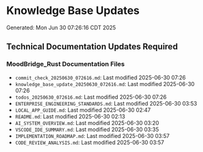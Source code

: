 # Knowledge Base Updates
Generated: Mon Jun 30 07:26:16 CDT 2025

## Technical Documentation Updates Required

### MoodBridge_Rust Documentation Files
- `commit_check_20250630_072616.md`: Last modified 2025-06-30 07:26
- `knowledge_base_update_20250630_072616.md`: Last modified 2025-06-30 07:26
- `todos_20250630_072616.md`: Last modified 2025-06-30 07:26
- `ENTERPRISE_ENGINEERING_STANDARDS.md`: Last modified 2025-06-30 03:53
- `LOCAL_APP_GUIDE.md`: Last modified 2025-06-30 02:47
- `README.md`: Last modified 2025-06-30 02:13
- `AI_SYSTEM_OVERVIEW.md`: Last modified 2025-06-30 03:20
- `VSCODE_IDE_SUMMARY.md`: Last modified 2025-06-30 03:35
- `IMPLEMENTATION_ROADMAP.md`: Last modified 2025-06-30 03:57
- `CODE_REVIEW_ANALYSIS.md`: Last modified 2025-06-30 03:57
